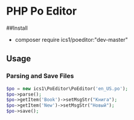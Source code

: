 # PHP Po Editor

##Install
* composer require ics1/poeditor:"dev-master"

## Usage
### Parsing and Save Files

```php
$po = new ics1\PoEditor\PoEditor('en_US.po');
$po->parse();
$po->getItem('Book')->setMsgStr("Книга");
$po->getItem('New')->setMsgStr("Новый");
$po->save();
```